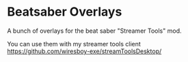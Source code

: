 # Beatsaber Overlays

A bunch of overlays for the beat saber "Streamer Tools" mod.

You can use them with my streamer tools client
https://github.com/wiresboy-exe/streamToolsDesktop/
